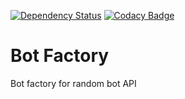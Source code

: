 [![Dependency Status](https://www.versioneye.com/user/projects/59c206076725bd00183ba489/badge.svg?style=flat-square)](https://www.versioneye.com/user/projects/59c206076725bd00183ba489) [![Codacy Badge](https://api.codacy.com/project/badge/Grade/c4aaff918bd74f7c83d4da41955aed7d)](https://www.codacy.com/app/DartRabbit/BotFactory?utm_source=github.com&amp;utm_medium=referral&amp;utm_content=DartRabbit/BotFactory&amp;utm_campaign=Badge_Grade)

Bot Factory
===========
Bot factory for random bot API
